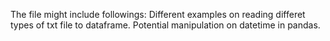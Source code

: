 The file might include followings:
Different examples on reading differet types of txt file to dataframe.
Potential manipulation on datetime in pandas.
